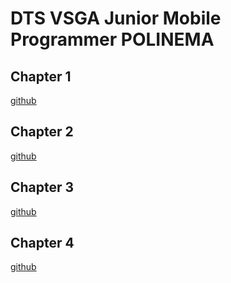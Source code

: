 # DTS VSGA Junior Mobile Programmer POLINEMA

## Chapter 1

[github](https://github.com/SultanKs4/DTSChapter-01)

## Chapter 2

[github](https://github.com/SultanKs4/DTSChapter-02)

## Chapter 3

[github](https://github.com/SultanKs4/DTSChapter-03)

## Chapter 4

[github](https://github.com/SultanKs4/DTSChapter-04)
